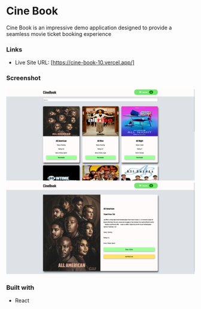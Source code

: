 # Cine Book
Cine Book is an impressive demo application designed to provide a seamless movie ticket booking experience

### Links

- Live Site URL: [https://cine-book-10.vercel.app/]

### Screenshot

![](screenshot/Screenshot1.png)
![](screenshot/Screenshot2.png)

### Built with

- React
